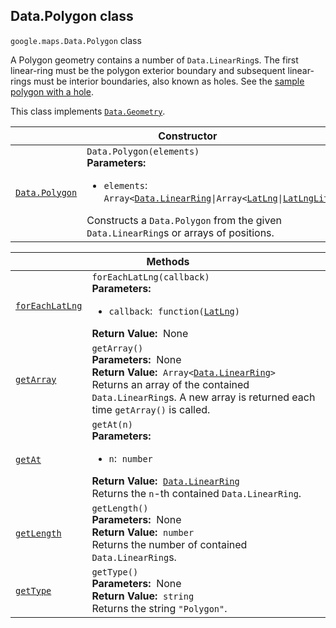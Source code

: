 
<devsite-heading text=" Data.Polygon class" for="Data.Polygon" level="h2" link="" toc="" back-to-top=""><h2 id="Data.Polygon" is-upgraded="">Data.Polygon class</h2></devsite-heading>
<p>
<code translate="no" dir="ltr"><span itemprop="path">google.maps</span>.<span itemprop="name">Data.Polygon</span></code>
class
</p>
<p>A Polygon geometry contains a number of <code translate="no" dir="ltr">Data.LinearRing</code>s. The first linear-ring must be the polygon exterior boundary and subsequent linear-rings must be interior boundaries, also known as holes. See the <a href="/maps/documentation/javascript/examples/layer-data-polygon">sample polygon with a hole</a>.</p>
<p>This class implements
<code translate="no" dir="ltr"><a href="Data.Geometry.md">Data.Geometry</a></code>.
</p>
<div class="devsite-table-wrapper"><table class="constructors responsive" summary="class Data.Polygon - Constructor">
<thead>
<tr><th colspan="2" id="Data.Polygon.constructor">Constructor</th>
</tr></thead>
<tbody>
<tr>
<td><code translate="no" dir="ltr"><a class="secret-link" href="#Data.Polygon.constructor"><span>Data.Polygon</span></a></code></td>
<td><div><code translate="no" dir="ltr">Data.Polygon(elements)</code></div>
<div class="desc"><strong>Parameters:</strong>&nbsp; <ul>
<li><code translate="no" dir="ltr">elements</code>:&nbsp; <code translate="no" dir="ltr">Array&lt;<a href="Data.LinearRing.md">Data.LinearRing</a>|Array&lt;<a href="LatLng.md">LatLng</a>|<a href="LatLngLiteral.md">LatLngLiteral</a>&gt;&gt;</code></li>
</ul></div>
<div class="desc">Constructs a <code translate="no" dir="ltr">Data.Polygon</code> from the given <code translate="no" dir="ltr">Data.LinearRing</code>s or arrays of positions.</div></td>
</tr>
</tbody>
</table></div>
<div class="devsite-table-wrapper"><table class="methods responsive" summary="class Data.Polygon - Methods">
<thead>
<tr><th colspan="2">Methods</th>
</tr></thead>
<tbody>
<tr id="Data.Polygon.forEachLatLng">
<td itemprop="property"><code translate="no" dir="ltr"><a class="secret-link" href="#Data.Polygon.forEachLatLng"><span>forEachLatLng</span></a></code></td>
<td><div><code translate="no" dir="ltr">forEachLatLng(callback)</code></div>
<div class="desc"><strong>Parameters:</strong>&nbsp; <ul>
<li><code translate="no" dir="ltr">callback</code>:&nbsp; <code translate="no" dir="ltr">function(<a href="LatLng.md">LatLng</a>)</code></li>
</ul></div>
<div class="desc"><strong>Return Value:</strong>&nbsp; None</div>
<div class="desc"></div></td>
</tr>
<tr id="Data.Polygon.getArray">
<td itemprop="property"><code translate="no" dir="ltr"><a class="secret-link" href="#Data.Polygon.getArray"><span>getArray</span></a></code></td>
<td><div><code translate="no" dir="ltr">getArray()</code></div>
<div class="desc"><strong>Parameters:</strong>&nbsp; None</div>
<div class="desc"><strong>Return Value:</strong>&nbsp; <code translate="no" dir="ltr">Array&lt;<a href="Data.LinearRing.md">Data.LinearRing</a>&gt;</code></div>
<div class="desc">Returns an array of the contained <code translate="no" dir="ltr">Data.LinearRing</code>s. A new array is returned each time <code translate="no" dir="ltr">getArray()</code> is called.</div></td>
</tr>
<tr id="Data.Polygon.getAt">
<td itemprop="property"><code translate="no" dir="ltr"><a class="secret-link" href="#Data.Polygon.getAt"><span>getAt</span></a></code></td>
<td><div><code translate="no" dir="ltr">getAt(n)</code></div>
<div class="desc"><strong>Parameters:</strong>&nbsp; <ul>
<li><code translate="no" dir="ltr">n</code>:&nbsp; <code translate="no" dir="ltr">number</code></li>
</ul></div>
<div class="desc"><strong>Return Value:</strong>&nbsp; <code translate="no" dir="ltr"><a href="Data.LinearRing.md">Data.LinearRing</a></code></div>
<div class="desc">Returns the <code translate="no" dir="ltr">n</code>-th contained <code translate="no" dir="ltr">Data.LinearRing</code>.</div></td>
</tr>
<tr id="Data.Polygon.getLength">
<td itemprop="property"><code translate="no" dir="ltr"><a class="secret-link" href="#Data.Polygon.getLength"><span>getLength</span></a></code></td>
<td><div><code translate="no" dir="ltr">getLength()</code></div>
<div class="desc"><strong>Parameters:</strong>&nbsp; None</div>
<div class="desc"><strong>Return Value:</strong>&nbsp; <code translate="no" dir="ltr">number</code></div>
<div class="desc">Returns the number of contained <code translate="no" dir="ltr">Data.LinearRing</code>s.</div></td>
</tr>
<tr id="Data.Polygon.getType">
<td itemprop="property"><code translate="no" dir="ltr"><a class="secret-link" href="#Data.Polygon.getType"><span>getType</span></a></code></td>
<td><div><code translate="no" dir="ltr">getType()</code></div>
<div class="desc"><strong>Parameters:</strong>&nbsp; None</div>
<div class="desc"><strong>Return Value:</strong>&nbsp; <code translate="no" dir="ltr">string</code></div>
<div class="desc">Returns the string <code translate="no" dir="ltr">"Polygon"</code>.</div></td>
</tr>
</tbody>
</table></div>

